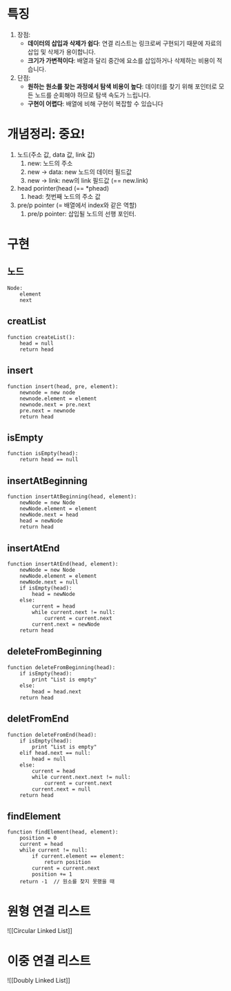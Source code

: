 # 특징
1. 장점:
    - **데이터의 삽입과 삭제가 쉽다**: 연결 리스트는 링크로써 구현되기 때문에 자료의 삽입 및 삭제가 용이합니다.
    - **크기가 가변적이다**: 배열과 달리 중간에 요소를 삽입하거나 삭제하는 비용이 적습니다.
2. 단점:
    - **원하는 원소를 찾는 과정에서 탐색 비용이 높다**: 데이터를 찾기 위해 포인터로 모든 노드를 순회해야 하므로 탐색 속도가 느립니다.
    - **구현이 어렵다**: 배열에 비해 구현이 복잡할 수 있습니다
# **개념정리**: 중요!
1. 노드(주소 값, data 값, link 값)
	1. new: 노드의 주소
	2. new -> data: new 노드의 데이터 필드값
	3. new -> link: new의 link 필드값 (== new.link)
2. head porinter(head (== \*phead)
	1. head: 첫번째 노드의 주소 값
3. pre/p pointer (= 배열에서 index와 같은 역할)
	1. pre/p pointer: 삽입될 노드의 선행 포인터.
# 구현
## 노드
```
Node:
    element
    next
```
## creatList
```
function createList():
    head = null
    return head
```
## insert
```
function insert(head, pre, element):
	newnode = new node
	newnode.element = element
	newnode.next = pre.next
	pre.next = newnode
	return head
```
## isEmpty
```
function isEmpty(head):
    return head == null
```
## insertAtBeginning
```
function insertAtBeginning(head, element):
    newNode = new Node
    newNode.element = element
    newNode.next = head
    head = newNode
    return head
```
## insertAtEnd
```
function insertAtEnd(head, element):
    newNode = new Node
    newNode.element = element
    newNode.next = null
    if isEmpty(head):
        head = newNode
    else:
        current = head
        while current.next != null:
            current = current.next
        current.next = newNode
    return head
```
## deleteFromBeginning
```
function deleteFromBeginning(head):
    if isEmpty(head):
        print "List is empty"
    else:
        head = head.next
    return head
```
## deletFromEnd
```
function deleteFromEnd(head):
    if isEmpty(head):
        print "List is empty"
    elif head.next == null:
        head = null
    else:
        current = head
        while current.next.next != null:
            current = current.next
        current.next = null
    return head
```
## findElement
```
function findElement(head, element):
    position = 0
    current = head
    while current != null:
        if current.element == element:
            return position
        current = current.next
        position += 1
    return -1  // 원소를 찾지 못했을 때
```
# 원형 연결 리스트
![[Circular Linked List]]
# 이중 연결 리스트
![[Doubly Linked List]]